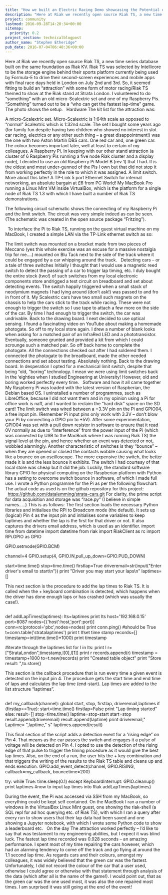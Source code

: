 ```yaml
---
title: "How we built an Electric Racing Demo showcasing the Potential of Riak TS"
description: "Here at Riak we recently open source Riak TS, a new time series database built on the same foundation as Riak KV. Riak TS was selected by Intellicore to be the storage engine behind their sports platform currently being used by Formula-E to drive their second-screen experiences and mobile apps with"
project: community
lastmod: 2016-09-28T14:20:34+00:00
sitemap:
  priority: 0.2
project_section: technicalblogpost
author_name: "Stephen Etheridge"
pub_date: 2016-07-04T06:48:36+00:00
---
```

Here at Riak we recently open source Riak TS, a new time series database built on the same foundation as Riak KV. Riak TS was selected by Intellicore to be the storage engine behind their sports platform currently being used by Formula-E to drive their second-screen experiences and mobile apps with final race days held in London on July 2nd and 3rd. So, it seemed fitting to build an “attraction” with some form of motor racing/Riak TS themed to show at the Riak stand at Strata London. I volunteered to do “something” with an old micro-Scalextric set and one of my Raspberry Pis. “Something” turned out to be a “who can get the fastest lap-time” game. The photo shows the setup.
 
Hardware
The kit list for the attraction was:

A micro-Scalextric set. Micro-Scalextric is 1:64th scale as opposed to “normal” Scalextric which is 1:32nd scale. The set I bought some years ago (for family fun despite having two children who showed no interest in slot car racing, electrics or any other such thing – a great disappointment!) was the one with two Aston Martin DBS cars. One red car and, one green car. The colour becomes important later, well at least to certain of my colleagues.
A Raspberry Pi. In keeping with our other stand attraction (a cluster of 6 Raspberry Pis running a five node Riak cluster and a display node), I decided to use an old Raspberry Pi Model B (rev 1) that I had. It is the oldest and most under-gunned of the Pis I own but that did not stop it from working perfectly in the role to which it was assigned.
A limit switch. More about this later!
A TP-Link 5 port Ethernet Switch for internal networking, an absolute bargain at £6 from PC World!
My MacBook Pro running a Linux Mint VM inside VirtualBox, which is the platform for a single node of Riak TS 1.3 with which I have built a number of Riak TS demonstrations.

The following circuit schematic shows the connecting of my Raspberry Pi and the limit switch. The circuit was very simple indeed as can be seen. (The schematic was created in the open source package “Fritzing”).

 
To interface the Pi to Riak TS, running on the guest virtual machine on my MacBook, I created a simple LAN via the TP-Link ethernet switch as so:

The limit switch was mounted on a bracket made from two pieces of Meccano (yes this whole exercise was an excuse for a massive nostalgia trip for me….) mounted on Blu Tack next to the side of the track where it could be engaged by a car whipping around the track.
 
Detecting cars – or a tale of three switches
Initially I thought that I would use a magnetic reed switch to detect the passing of a car to trigger lap timing, etc. I duly bought the entire stock (two!) of such switches from my local electronic components store andrigged a test circuit on breadboard and set about detecting events. The switch happily triggered when a small stack of neodymium magnets I had lying around (don’t ask!) was passed to and fro in front of it. My Scalextric cars have two small such magnets on the chassis to help the cars stick to the track while racing. These were not enough to trigger the switch so I use tape to attach a few more on the side of the car. By time I had enough to trigger the switch, the car was undrivable. Back to the drawing board.
I next decided to use optical sensing. I found a fascinating video on YouTube about making a homemade photogate. So off to my local store again. I drew a number of blank looks when asking for a matched pair of an InfraRed LED and a phototransistor. Eventually, someone grunted and provided a kit from which I could scrounge such a matched pair. So off back home to complete the photogate. All the connections checked out after I had soldered them. I connected the photogate to the breadboard, made the other needed connections and set about testing. Absolutely nothing. Back to the drawing board.
In desperation I opted for a mechanical limit switch, despite that being “old, “boring” technology. I mean we were using limit switches back in the ‘eighties when I studied Engineering at University! However, old and boring worked perfectly every time.
 
Software and how it all came together
My Raspberry Pi was loaded with the latest version of Raspberian, the Debian based OS. I uninstalled a number of programmes, such as LibreOffice, because I did not want them and in my opinion using a Pi for office work is naff, and I wanted to reclaim the “hard disk” space on the SD card!
The limit switch was wired between a +3.3V pin on the Pi and GPIO04, a free input pin. (Remember Pi input pins only work with 3.3V – don’t blow your Pi by connecting a GPIO pin to +5V). After some experimentation, GPIO04 was set with a pull down resistor in software to ensure that it read 0V normally as due to “interference” from the power input of the Pi (which was connected by USB to the MacBook where I was running Riak TS) the signal level at the pin, and hence whether an event was detected or not, wobbled alarmingly. Another characteristic of switches is they “bounce” – when they are opened or closed the contacts wobble causing what looks like a bounce on an oscilloscope. The more expensive the switch, the better made it is and the less bounce it exhibits. The switch I had courtesy of that local store was cheap but it did the job. Luckily, the standard software library GPIO for physical computing on the Raspberian platform with Python has a setting to overcome switch bounce in software, of which I made full use.
I wrote a Python programme for the Pi as per the following flowchart:
The actual code as used is on the github repository for this project:   https://github.com/datalemming/strata-cars.git
For clarity, the prime script for data acquisition and storage was “race.py” (I believe in simple names…..)
This is as follows:
The first section loads the necessary Python libraries and initialises the RPi to Broadcom mode (the default). It sets up (logical) Pin 4 as the input pin and initialises some variables to keep laptimes and whether the lap is the first for that driver or not. It also captures the drivers email address, which is used as an identifier.
import time
from datetime import datetime
from riak import RiakClient as rc
import RPi.GPIO as GPIO

GPIO.setmode(GPIO.BCM)

channel=4
GPIO.setup(4, GPIO.IN,pull\_up\_down=GPIO.PUD\_DOWN)

start=time.time()
stop=time.time()
firstlap=True
driveremail=str(input("Enter driver's email to start\n"))
print "Driver you may start your laps\n"
laptimes=[]

This next section is the procedure to add the lap times to Riak TS. It is called when the + keyboard combination is detected, which happens when the driver has done enough laps or has crashed (which was usually the case!).
##
def addLapTimes(laptimes):
lts=laptimes
print lts
host='192.168.0.15'
port=8087
nodes=[{'host':host,'port':port}]
conn=rc(protocol='pbc',nodes=nodes)
print conn.ping() #should be True
t=conn.table('stratalaptimes')
print t 
#set time stamp
records=[]
timestamp=int(time.time()\*1000)
print timestamp

#iterate through the laptimes list
for l in lts:
print l
r=["StrataLondon",timestamp,l[0],l[1]]
print r
records.append(r)
timestamp = timestamp+1000
to=t.new(records)
print "Created table object"
print "Store result: ",to.store()

This section is the callback procedure that is run every time a given event is detected on the input pin 4. The procedure gets the start time and end time of laps and calculates the lap time (end-start). Lap times are added to the list structure “laptimes”.
##
def my\_callback(channel):
global start, stop, firstlap, driveremail,laptimes
if (firstlap==True):
start=time.time()
firstlap=False
print "Lap timing started"
else:
result=[]
stop=time.time()
laptime=stop-start
start=stop
result.append(driveremail)
result.append(laptime)
print driveremail," Laptime= ",laptime," s"
laptimes.append(result)

This final section of the script adds a detection event for a ‘rising edge” on Pin 4. That means as the car passes the switch and engages it a pulse of voltage will be detected on Pin 4. I opted to use the detection of the rising edge of that pulse to trigger the timing procedure as it would give the best lap times. Also, on the end of a run, the user hits the + key combination and that triggers the writing of the results to the Riak TS table and cleans up and ends execution.
GPIO.add\_event\_detect(channel, GPIO.RISING, callback=my\_callback, bouncetime=200)

try:
 while True:
 time.sleep(0.1)
except KeyboardInterrupt:
 GPIO.cleanup()
 print laptimes
 #now to input lap times into Riak
 addLapTimes(laptimes)

During the event, the Pi was accessed via SSH from my MacBook, so everything could be kept self contained.
On the MacBook I ran a number of windows in the VirtualBox Linux Mint guest, one showing the riak-shell (a SQL repl for ad hoc querying etc. of Riak TS), with which I ran a query after every run to show users that their lap data had been saved and one showing a Jupyter notebook, with which I wrote some Python code to show a leaderboard etc.
 
On the day
The attraction worked perfectly – I’d like to say that was testament to my engineering abilities, but I expect it was blind luck. The fastest lap time recorded was 0.928 seconds – an amazing performance. I spent most of my time repairing the cars however, which had an alarming tendency to come off the track and go flying at around the 1.1 second lap time.
As regards cars and their colours, amongst my colleagues, it was widely believed that the green car was the fastest. Unfortunately, I did not record the colour of the car that a user used, otherwise I could agree or otherwise with that statement through analysis of the data (which after all is the name of the game!). I would point out, that as the green car was the one used most, it was also the one repaired most times. I am surprised it was still going at the end of the event!
